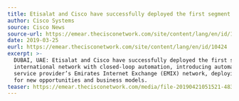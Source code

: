 ```yaml
---
title: Etisalat and Cisco have successfully deployed the first segment routing technology in the region
author: Cisco Systems
source: Cisco News 
source-url: https://emear.thecisconetwork.com/site/content/lang/en/id/10424
date: 2019-03-25
eurl: https://emear.thecisconetwork.com/site/content/lang/en/id/10424
excerpt: >-
  DUBAI, UAE: Etisalat and Cisco have successfully deployed the first segment routing technology in the region over its 
  international network with closed-loop automation, introducing automation and software-defined networking (SDN) to the 
  service provider’s Emirates Internet Exchange (EMIX) network, deploying cutting-edge technologies that set the foundation 
  for new opportunities and business models.
teaser: https://emear.thecisconetwork.com/media/file-20190421051521-4839.jpg
---
```


